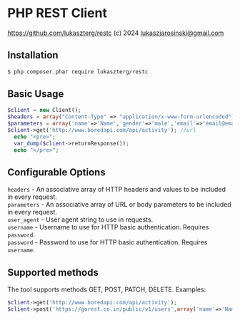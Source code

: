 PHP REST Client
===============
https://github.com/lukaszterg/restc 
(c) 2024 <lukaszjarosinski@gmail.com>  

Installation
-----------
``` sh
$ php composer.phar require lukaszterg/restc
```


Basic Usage
-----------
``` php
$client = new Client();
$headers = array("Content-Type" => "application/x-www-form-urlencoded"); //example headers, unnecessary
$parameters = array('name'=>'Name','gender'=>'male','email'=>'email@email.com','status'=>'active'); //example parameters, unnecessary
$client->get('http://www.boredapi.com/api/activity'); //url
  echo "<pre>";
  var_dump($client->returnResponse());
  echo "</pre>";
```


Configurable Options
--------------------
`headers` - An associative array of HTTP headers and values to be included in every request.  
`parameters` - An associative array of URL or body parameters to be included in every request.  
`user_agent` - User agent string to use in requests.  
`username` - Username to use for HTTP basic authentication. Requires `password`.  
`password` - Password to use for HTTP basic authentication. Requires `username`.  



Supported methods
--------------
The tool supports methods GET, POST, PATCH, DELETE.
Examples:

``` php
$client->get('http://www.boredapi.com/api/activity');
$client->post('https://gorest.co.in/public/v1/users',array('name'=>'Name','gender'=>'male','email'=>'email@email.com','status'=>'active'),array('Authorization'=>'Bearer '.$token));
```